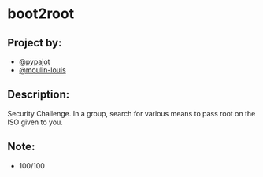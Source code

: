 # boot2root
## Project by:
-  [@pypajot](https://github.com/pypajot)
-  [@moulin-louis](https://github.com/moulin-louis)

## Description: 
Security Challenge. In a group, search for various means to pass root on the ISO given to you.

## Note:
- 100/100
